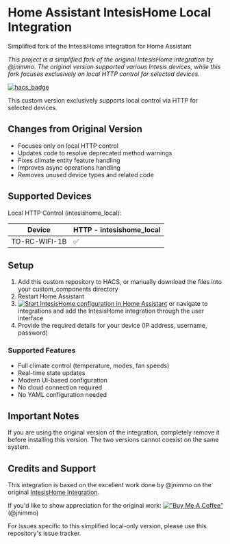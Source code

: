 # Home Assistant IntesisHome Local Integration
Simplified fork of the IntesisHome integration for Home Assistant

*This project is a simplified fork of the original IntesisHome integration by @jnimmo. The original version supported various Intesis devices, while this fork focuses exclusively on local HTTP control for selected devices.*

[![hacs_badge](https://img.shields.io/badge/HACS-Custom-41BDF5.svg?style=for-the-badge)](https://github.com/hacs/integration)

This custom version exclusively supports local control via HTTP for selected devices.

## Changes from Original Version
- Focuses only on local HTTP control
- Updates code to resolve deprecated method warnings
- Fixes climate entity feature handling
- Improves async operations handling
- Removes unused device types and related code

## Supported Devices
Local HTTP Control (intesishome_local):

| Device                  | HTTP - intesishome_local | 
| ----------------------- |:-------------------------| 
| TO-RC-WIFI-1B          | :white_check_mark:       |

## Setup
1. Add this custom repository to HACS, or manually download the files into your custom_components directory
2. Restart Home Assistant
3. [![Start IntesisHome configuration in Home Assistant](https://my.home-assistant.io/badges/config_flow_start.svg)](https://my.home-assistant.io/redirect/config_flow_start?domain=intesishome) or navigate to integrations and add the IntesisHome integration through the user interface
4. Provide the required details for your device (IP address, username, password)

### Supported Features
- Full climate control (temperature, modes, fan speeds)
- Real-time state updates
- Modern UI-based configuration
- No cloud connection required
- No YAML configuration needed

## Important Notes
If you are using the original version of the integration, completely remove it before installing this version. The two versions cannot coexist on the same system.

## Credits and Support
This integration is based on the excellent work done by @jnimmo on the original [IntesisHome Integration](https://github.com/jnimmo/hass-intesishome). 

If you'd like to show appreciation for the original work:
[!["Buy Me A Coffee"](https://www.buymeacoffee.com/assets/img/custom_images/orange_img.png)](https://www.buymeacoffee.com/jnimmo) (@jnimmo)

For issues specific to this simplified local-only version, please use this repository's issue tracker.
